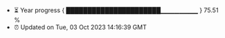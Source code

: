 - ⏳ Year progress { ██████████████████████▁▁▁▁▁▁▁▁ } 75.51 %
- ⏰ Updated on Tue, 03 Oct 2023 14:16:39 GMT

